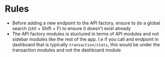 # Rules
- Before adding a new endpoint to the API factory, ensure to do a global search (ctrl + Shift + F) to ensure it doesn't exist already
- The API factory modules is stuctured in terms of API modules and not sidebar modules like the rest of the app. I.e if you call and endpoint in dashboard that is typically `transaction/stats`, this would be under the transaction modules and not the dashboard module